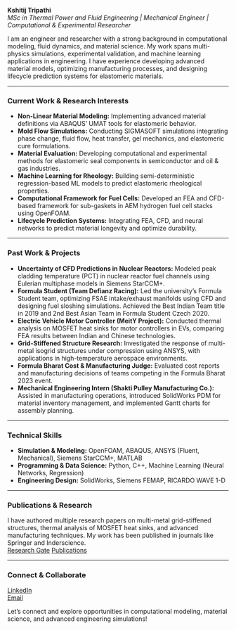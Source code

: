 **Kshitij Tripathi**  
*MSc in Thermal Power and Fluid Engineering | Mechanical Engineer | Computational & Experimental Researcher*  

I am an engineer and researcher with a strong background in computational modeling, fluid dynamics, and material science. My work spans multi-physics simulations, experimental validation, and machine learning applications in engineering. I have experience developing advanced material models, optimizing manufacturing processes, and designing lifecycle prediction systems for elastomeric materials.  

---

### **Current Work & Research Interests**  
- **Non-Linear Material Modeling:** Implementing advanced material definitions via ABAQUS’ UMAT tools for elastomeric behavior.  
- **Mold Flow Simulations:** Conducting SIGMASOFT simulations integrating phase change, fluid flow, heat transfer, gel mechanics, and elastomeric cure formulations.  
- **Material Evaluation:** Developing computational and experimental methods for elastomeric seal components in semiconductor and oil & gas industries.  
- **Machine Learning for Rheology:** Building semi-deterministic regression-based ML models to predict elastomeric rheological properties.  
- **Computational Framework for Fuel Cells:** Developed an FEA and CFD-based framework for sub-gaskets in AEM hydrogen fuel cell stacks using OpenFOAM.  
- **Lifecycle Prediction Systems:** Integrating FEA, CFD, and neural networks to predict material longevity and optimize durability.  

---

### **Past Work & Projects**  
- **Uncertainty of CFD Predictions in Nuclear Reactors:** Modeled peak cladding temperature (PCT) in nuclear reactor fuel channels using Eulerian multiphase models in Siemens StarCCM+.  
- **Formula Student (Team Defianz Racing):** Led the university’s Formula Student team, optimizing FSAE intake/exhaust manifolds using CFD and designing fuel sloshing simulations. Achieved the Best Indian Team title in 2019 and 2nd Best Asian Team in Formula Student Czech 2020.  
- **Electric Vehicle Motor Controller (MeitY Project):** Conducted thermal analysis on MOSFET heat sinks for motor controllers in EVs, comparing FEA results between Indian and Chinese technologies.  
- **Grid-Stiffened Structure Research:** Investigated the response of multi-metal isogrid structures under compression using ANSYS, with applications in high-temperature aerospace environments.  
- **Formula Bharat Cost & Manufacturing Judge:** Evaluated cost reports and manufacturing decisions of teams competing in the Formula Bharat 2023 event.  
- **Mechanical Engineering Intern (Shakti Pulley Manufacturing Co.):** Assisted in manufacturing operations, introduced SolidWorks PDM for material inventory management, and implemented Gantt charts for assembly planning.  

---

### **Technical Skills**  
- **Simulation & Modeling:** OpenFOAM, ABAQUS, ANSYS (Fluent, Mechanical), Siemens StarCCM+, MATLAB  
- **Programming & Data Science:** Python, C++, Machine Learning (Neural Networks, Regression)  
- **Engineering Design:** SolidWorks, Siemens FEMAP, RICARDO WAVE 1-D  

---

### **Publications & Research**  
I have authored multiple research papers on multi-metal grid-stiffened structures, thermal analysis of MOSFET heat sinks, and advanced manufacturing techniques. My work has been published in journals like Springer and Inderscience.  
[Research Gate](https://www.researchgate.net/profile/Kshitij-Tripathi-3)
[Publications](https://ebooks.iospress.nl/doi/10.3233/ATDE220755)  

---

### **Connect & Collaborate**  
[LinkedIn](https://www.linkedin.com/in/kshitij-tripathi18/)  
[Email](kshitijtripathi18@gmail.com)

Let’s connect and explore opportunities in computational modeling, material science, and advanced engineering simulations!


